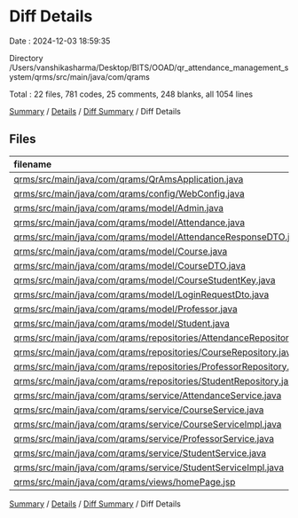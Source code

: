 # Diff Details

Date : 2024-12-03 18:59:35

Directory /Users/vanshikasharma/Desktop/BITS/OOAD/qr_attendance_management_system/qrms/src/main/java/com/qrams

Total : 22 files,  781 codes, 25 comments, 248 blanks, all 1054 lines

[Summary](results.md) / [Details](details.md) / [Diff Summary](diff.md) / Diff Details

## Files
| filename | language | code | comment | blank | total |
| :--- | :--- | ---: | ---: | ---: | ---: |
| [qrms/src/main/java/com/qrams/QrAmsApplication.java](/qrms/src/main/java/com/qrams/QrAmsApplication.java) | Java | 12 | 0 | 7 | 19 |
| [qrms/src/main/java/com/qrams/config/WebConfig.java](/qrms/src/main/java/com/qrams/config/WebConfig.java) | Java | 13 | 10 | 3 | 26 |
| [qrms/src/main/java/com/qrams/model/Admin.java](/qrms/src/main/java/com/qrams/model/Admin.java) | Java | 18 | 0 | 9 | 27 |
| [qrms/src/main/java/com/qrams/model/Attendance.java](/qrms/src/main/java/com/qrams/model/Attendance.java) | Java | 46 | 0 | 13 | 59 |
| [qrms/src/main/java/com/qrams/model/AttendanceResponseDTO.java](/qrms/src/main/java/com/qrams/model/AttendanceResponseDTO.java) | Java | 43 | 3 | 15 | 61 |
| [qrms/src/main/java/com/qrams/model/Course.java](/qrms/src/main/java/com/qrams/model/Course.java) | Java | 75 | 0 | 27 | 102 |
| [qrms/src/main/java/com/qrams/model/CourseDTO.java](/qrms/src/main/java/com/qrams/model/CourseDTO.java) | Java | 50 | 0 | 13 | 63 |
| [qrms/src/main/java/com/qrams/model/CourseStudentKey.java](/qrms/src/main/java/com/qrams/model/CourseStudentKey.java) | Java | 53 | 0 | 17 | 70 |
| [qrms/src/main/java/com/qrams/model/LoginRequestDto.java](/qrms/src/main/java/com/qrams/model/LoginRequestDto.java) | Java | 24 | 1 | 8 | 33 |
| [qrms/src/main/java/com/qrams/model/Professor.java](/qrms/src/main/java/com/qrams/model/Professor.java) | Java | 26 | 0 | 11 | 37 |
| [qrms/src/main/java/com/qrams/model/Student.java](/qrms/src/main/java/com/qrams/model/Student.java) | Java | 74 | 7 | 27 | 108 |
| [qrms/src/main/java/com/qrams/repositories/AttendanceRepository.java](/qrms/src/main/java/com/qrams/repositories/AttendanceRepository.java) | Java | 17 | 0 | 6 | 23 |
| [qrms/src/main/java/com/qrams/repositories/CourseRepository.java](/qrms/src/main/java/com/qrams/repositories/CourseRepository.java) | Java | 5 | 0 | 3 | 8 |
| [qrms/src/main/java/com/qrams/repositories/ProfessorRepository.java](/qrms/src/main/java/com/qrams/repositories/ProfessorRepository.java) | Java | 7 | 1 | 3 | 11 |
| [qrms/src/main/java/com/qrams/repositories/StudentRepository.java](/qrms/src/main/java/com/qrams/repositories/StudentRepository.java) | Java | 7 | 0 | 3 | 10 |
| [qrms/src/main/java/com/qrams/service/AttendanceService.java](/qrms/src/main/java/com/qrams/service/AttendanceService.java) | Java | 86 | 0 | 24 | 110 |
| [qrms/src/main/java/com/qrams/service/CourseService.java](/qrms/src/main/java/com/qrams/service/CourseService.java) | Java | 14 | 0 | 5 | 19 |
| [qrms/src/main/java/com/qrams/service/CourseServiceImpl.java](/qrms/src/main/java/com/qrams/service/CourseServiceImpl.java) | Java | 47 | 0 | 11 | 58 |
| [qrms/src/main/java/com/qrams/service/ProfessorService.java](/qrms/src/main/java/com/qrams/service/ProfessorService.java) | Java | 83 | 2 | 16 | 101 |
| [qrms/src/main/java/com/qrams/service/StudentService.java](/qrms/src/main/java/com/qrams/service/StudentService.java) | Java | 20 | 0 | 5 | 25 |
| [qrms/src/main/java/com/qrams/service/StudentServiceImpl.java](/qrms/src/main/java/com/qrams/service/StudentServiceImpl.java) | Java | 61 | 1 | 21 | 83 |
| [qrms/src/main/java/com/qrams/views/homePage.jsp](/qrms/src/main/java/com/qrams/views/homePage.jsp) | HTML | 0 | 0 | 1 | 1 |

[Summary](results.md) / [Details](details.md) / [Diff Summary](diff.md) / Diff Details
